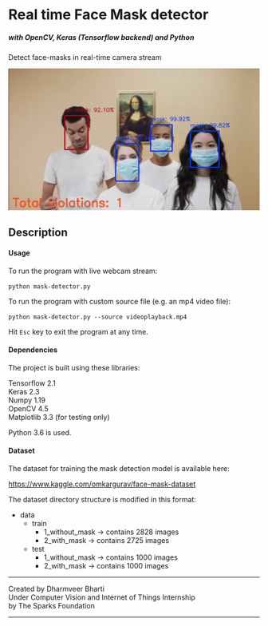 # Real time Face Mask detector
##### with OpenCV, Keras (Tensorflow backend) and Python

Detect face-masks in real-time camera stream

![screenshot](screenshot.png)

## Description

#### Usage

To run the program with live webcam stream:
```shell
python mask-detector.py
```

To run the program with custom source file (e.g. an mp4 video file):
```shell
python mask-detector.py --source videoplayback.mp4
```

Hit `Esc` key to exit the program at any time.

#### Dependencies

The project is built using these libraries:

Tensorflow 2.1  
Keras 2.3  
Numpy 1.19  
OpenCV 4.5  
Matplotlib 3.3 (for testing only)  

Python 3.6 is used.

#### Dataset

The dataset for training the mask detection model is available here:

https://www.kaggle.com/omkargurav/face-mask-dataset

The dataset directory structure is modified in this format:

* data
    * train
       * 1_without_mask -> contains 2828 images
       * 2_with_mask -> contains 2725 images
    * test
       * 1_without_mask -> contains 1000 images
       * 2_with_mask -> contains 1000 images


---

Created by Dharmveer Bharti  
Under Computer Vision and Internet of Things Internship  
by The Sparks Foundation  

---